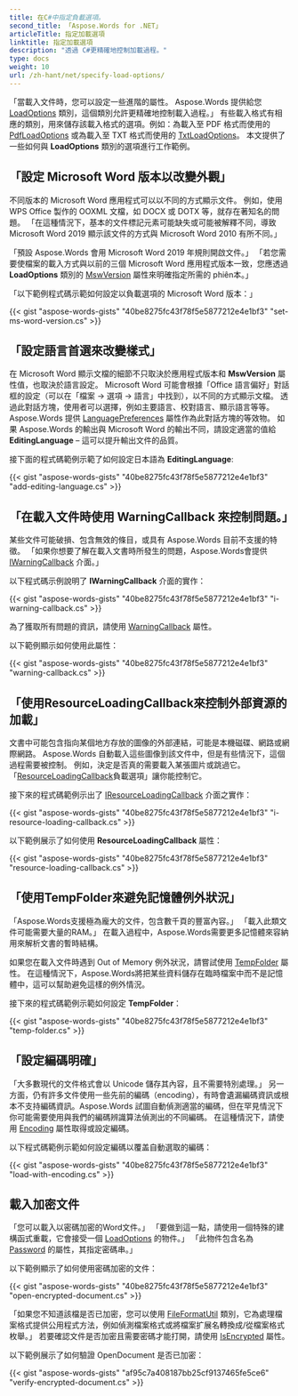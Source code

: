 ```yaml
---
title: 在C#中指定負載選項。
second_title: 「Aspose.Words for .NET」
articleTitle: 指定加載選項
linktitle: 指定加載選項
description: "透過 C#更精確地控制加載過程。"
type: docs
weight: 10
url: /zh-hant/net/specify-load-options/
---
```


「當載入文件時，您可以設定一些進階的屬性。 Aspose.Words 提供給您 [LoadOptions](https://reference.aspose.com/words/net/aspose.words.loading/loadoptions/) 類別，這個類別允許更精確地控制載入過程。」 有些載入格式有相應的類別，用來儲存該載入格式的選項。例如：為載入至 PDF 格式而使用的 [PdfLoadOptions](https://reference.aspose.com/words/net/aspose.words.loading/pdfloadoptions/) 或為載入至 TXT 格式而使用的 [TxtLoadOptions](https://reference.aspose.com/words/net/aspose.words.loading/txtloadoptions/)。 本文提供了一些如何與 **LoadOptions** 類別的選項進行工作範例。

## 「設定 Microsoft Word 版本以改變外觀」

不同版本的 Microsoft Word 應用程式可以以不同的方式顯示文件。 例如，使用 WPS Office 製作的 OOXML 文檔，如 DOCX 或 DOTX 等，就存在著知名的問題。 「在這種情況下，基本的文件標記元素可能缺失或可能被解釋不同，導致 Microsoft Word 2019 顯示該文件的方式與 Microsoft Word 2010 有所不同。」

「預設 Aspose.Words 會用 Microsoft Word 2019 年規則開啟文件。」 「若您需要使檔案的載入方式與以前的三個 Microsoft Word 應用程式版本一致，您應透過 **LoadOptions** 類別的 [MswVersion](https://reference.aspose.com/words/net/aspose.words.loading/loadoptions/mswversion/) 屬性來明確指定所需的 phiên本。」

「以下範例程式碼示範如何設定以負載選項的 Microsoft Word 版本：」

{{< gist "aspose-words-gists" "40be8275fc43f78f5e5877212e4e1bf3" "set-ms-word-version.cs" >}}

## 「設定語言首選來改變樣式」

在 Microsoft Word 顯示文檔的細節不只取決於應用程式版本和 **MswVersion** 屬性值，也取決於語言設定。 Microsoft Word 可能會根據「Office 語言偏好」對話框的設定（可以在「檔案 → 選項 → 語言」中找到），以不同的方式顯示文檔。 透過此對話方塊，使用者可以選擇，例如主要語言、校對語言、顯示語言等等。 Aspose.Words 提供 [LanguagePreferences](https://reference.aspose.com/words/net/aspose.words.loading/languagepreferences/) 屬性作為此對話方塊的等效物。 如果 Aspose.Words 的輸出與 Microsoft Word 的輸出不同，請設定適當的值給 **EditingLanguage** – 這可以提升輸出文件的品質。

接下面的程式碼範例示範了如何設定日本語為 **EditingLanguage**:

{{< gist "aspose-words-gists" "40be8275fc43f78f5e5877212e4e1bf3" "add-editing-language.cs" >}}

## 「在載入文件時使用 WarningCallback 來控制問題。」

某些文件可能破損、包含無效的條目，或具有 Aspose.Words 目前不支援的特徵。 「如果你想要了解在載入文書時所發生的問題，Aspose.Words會提供 [IWarningCallback](https://reference.aspose.com/words/net/aspose.words/iwarningcallback/) 介面。」

以下程式碼示例說明了 **IWarningCallback** 介面的實作：

{{< gist "aspose-words-gists" "40be8275fc43f78f5e5877212e4e1bf3" "i-warning-callback.cs" >}}

為了獲取所有問題的資訊，請使用 [WarningCallback](https://reference.aspose.com/words/net/aspose.words.loading/loadoptions/warningcallback/) 屬性。

以下範例顯示如何使用此屬性：

{{< gist "aspose-words-gists" "40be8275fc43f78f5e5877212e4e1bf3" "warning-callback.cs" >}}

## 「使用ResourceLoadingCallback來控制外部資源的加載」

文書中可能包含指向某個地方存放的圖像的外部連結，可能是本機磁碟、網路或網際網路。 Aspose.Words 自動載入這些圖像到該文件中，但是有些情況下，這個過程需要被控制。 例如，決定是否真的需要載入某張圖片或跳過它。 「[ResourceLoadingCallback](https://reference.aspose.com/words/net/aspose.words.loading/loadoptions/resourceloadingcallback/)負載選項」讓你能控制它。

接下來的程式碼範例示出了 [IResourceLoadingCallback](https://reference.aspose.com/words/net/aspose.words.loading/iresourceloadingcallback/) 介面之實作：

{{< gist "aspose-words-gists" "40be8275fc43f78f5e5877212e4e1bf3" "i-resource-loading-callback.cs" >}}

以下範例展示了如何使用 **ResourceLoadingCallback** 屬性：

{{< gist "aspose-words-gists" "40be8275fc43f78f5e5877212e4e1bf3" "resource-loading-callback.cs" >}}

## 「使用TempFolder來避免記憶體例外狀況」

「Aspose.Words支援極為龐大的文件，包含數千頁的豐富內容。」 「載入此類文件可能需要大量的RAM。」 在載入過程中，Aspose.Words需要更多記憶體來容納用來解析文書的暫時結構。

如果您在載入文件時遇到 Out of Memory 例外狀況，請嘗試使用 [TempFolder](https://reference.aspose.com/words/net/aspose.words.loading/loadoptions/tempfolder/) 屬性。 在這種情況下，Aspose.Words將把某些資料儲存在臨時檔案中而不是記憶體中，這可以幫助避免這樣的例外情況。

接下來的程式碼範例示範如何設定 **TempFolder**：

{{< gist "aspose-words-gists" "40be8275fc43f78f5e5877212e4e1bf3" "temp-folder.cs" >}}

## 「設定編碼明確」

「大多數現代的文件格式會以 Unicode 儲存其內容，且不需要特別處理。」 另一方面，仍有許多文件使用一些先前的編碼（encoding），有時會遺漏編碼資訊或根本不支持編碼資訊。Aspose.Words 試圖自動偵測適當的編碼，但在罕見情況下你可能需要使用與我們的編碼辨識算法偵測出的不同編碼。 在這種情況下，請使用 [Encoding](https://reference.aspose.com/words/net/aspose.words.loading/loadoptions/encoding/) 屬性取得或設定編碼。

以下程式碼範例示範如何設定編碼以覆盖自動選取的編碼：

{{< gist "aspose-words-gists" "40be8275fc43f78f5e5877212e4e1bf3" "load-with-encoding.cs" >}}

## 載入加密文件

「您可以載入以密碼加密的Word文件。」 「要做到這一點，請使用一個特殊的建構函式重載，它會接受一個 [LoadOptions](https://reference.aspose.com/words/net/aspose.words.loading/loadoptions/) 的物件。」 「此物件包含名為 [Password](https://reference.aspose.com/words/net/aspose.words.loading/loadoptions/password/) 的屬性，其指定密碼串。」

以下範例顯示了如何使用密碼加密的文件：

{{< gist "aspose-words-gists" "40be8275fc43f78f5e5877212e4e1bf3" "open-encrypted-document.cs" >}}

「如果您不知道該檔是否已加密，您可以使用 [FileFormatUtil](https://reference.aspose.com/words/net/aspose.words/fileformatutil/) 類別，它為處理檔案格式提供公用程式方法，例如偵測檔案格式或將檔案扩展名轉換成/從檔案格式枚舉。」 若要確認文件是否加密且需要密碼才能打開，請使用 [IsEncrypted](https://reference.aspose.com/words/net/aspose.words/fileformatinfo/isencrypted/) 屬性。

以下範例展示了如何驗證 OpenDocument 是否已加密：

{{< gist "aspose-words-gists" "af95c7a408187bb25cf9137465fe5ce6" "verify-encrypted-document.cs" >}}
